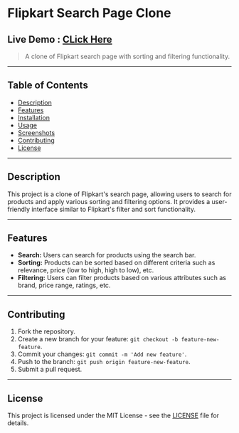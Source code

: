 # Flipkart Search Page Clone

## Live Demo : <a href="https://lok-ii.github.io/JavaScriptProjectsCollection/Flipkart/index.html"> CLick Here </a>

> A clone of Flipkart search page with sorting and filtering functionality.

---

## Table of Contents

- [Description](#description)
- [Features](#features)
- [Installation](#installation)
- [Usage](#usage)
- [Screenshots](#screenshots)
- [Contributing](#contributing)
- [License](#license)

---

## Description

This project is a clone of Flipkart's search page, allowing users to search for products and apply various sorting and filtering options. It provides a user-friendly interface similar to Flipkart's filter and sort functionality.

---

## Features

- **Search:** Users can search for products using the search bar.
- **Sorting:** Products can be sorted based on different criteria such as relevance, price (low to high, high to low), etc.
- **Filtering:** Users can filter products based on various attributes such as brand, price range, ratings, etc.

---

## Contributing

1. Fork the repository.
2. Create a new branch for your feature: `git checkout -b feature-new-feature`.
3. Commit your changes: `git commit -m 'Add new feature'`.
4. Push to the branch: `git push origin feature-new-feature`.
5. Submit a pull request.

---

## License

This project is licensed under the MIT License - see the [LICENSE](LICENSE) file for details.

